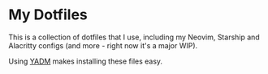 # My Dotfiles

This is a collection of dotfiles that I use, including my Neovim, Starship and Alacritty configs (and more - right now it's a major WIP).

Using [YADM](https://github.com/TheLocehiliosan/yadm) makes installing these files easy.
